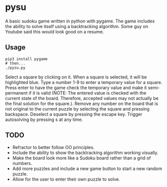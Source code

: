 # pysu
A basic sudoku game written in python with pygame. The game includes the ability to solve itself using a backtracking algorithm. Some guy on Youtube said this would look good on a resume.

Usage
-----
```
pip3 install pygame
# then...
./pysu.py
```
Select a square by clicking on it. When a square is selected, it will be highlighted blue. Type a number 1-9 to enter a temporary value for a square. Press enter to have the game check the temporary value and make it semi-permanent if it is valid (NOTE: The entered value is checked with the current state of the board. Therefore, accepted values may not actually be the final solution for the square.). Remove any number on the board that is not original to the current puzzle by selecting the square and pressing backspace. Deselect a square by pressing the escape key. Trigger autosolving by pressing s at any time.

TODO
-----
* Refractor to better follow OO principles.
* Include the ability to show the backtracking algorithm working visually.
* Make the board look more like a Sudoku board rather than a grid of numbers.
* Add more puzzles and include a new game button to start a new random puzzle.
* Allow for the user to enter their own puzzle to solve.

